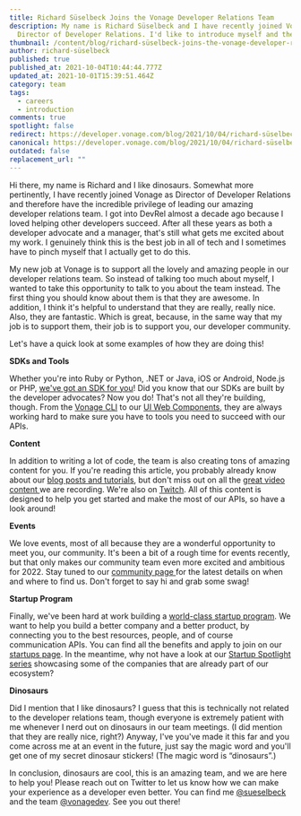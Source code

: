 ```yaml
---
title: Richard Süselbeck Joins the Vonage Developer Relations Team
description: My name is Richard Süselbeck and I have recently joined Vonage as
  Director of Developer Relations. I'd like to introduce myself and the team.
thumbnail: /content/blog/richard-süselbeck-joins-the-vonage-developer-relations-team/richard-suselbeck.png
author: richard-süselbeck
published: true
published_at: 2021-10-04T10:44:44.777Z
updated_at: 2021-10-01T15:39:51.464Z
category: team
tags:
  - careers
  - introduction
comments: true
spotlight: false
redirect: https://developer.vonage.com/blog/2021/10/04/richard-süselbeck-joins-the-vonage-developer-relations-team
canonical: https://developer.vonage.com/blog/2021/10/04/richard-süselbeck-joins-the-vonage-developer-relations-team
outdated: false
replacement_url: ""
---
```

Hi there, my name is Richard and I like dinosaurs. Somewhat more pertinently, I have recently joined Vonage as Director of Developer Relations and therefore have the incredible privilege of leading our amazing developer relations team. I got into DevRel almost a decade ago because I loved helping other developers succeed. After all these years as both a developer advocate and a manager, that's still what gets me excited about my work. I genuinely think this is the best job in all of tech and I sometimes have to pinch myself that I actually get to do this.

My new job at Vonage is to support all the lovely and amazing people in our developer relations team. So instead of talking too much about myself, I wanted to take this opportunity to talk to you about the team instead. The first thing you should know about them is that they are awesome. In addition, I think it's helpful to understand that they are really, really nice. Also, they are fantastic. Which is great, because, in the same way that my job is to support them, their job is to support you, our developer community.

Let's have a quick look at some examples of how they are doing this!

**SDKs and Tools**

Whether you're into Ruby or Python, .NET or Java, iOS or Android, Node.js or PHP, [we've got an SDK for you](https://developer.vonage.com/tools)! Did you know that our SDKs are built by the developer advocates? Now you do! That's not all they're building, though. From the [Vonage CLI](https://learn.vonage.com/blog/2021/09/21/vonage-cli-is-v1-0-0/) to our [UI Web Components](https://github.com/nexmo-community/clientsdk-ui-js), they are always working hard to make sure you have to tools you need to succeed with our APIs.

**Content**

In addition to writing a lot of code, the team is also creating tons of amazing content for you. If you're reading this article, you probably already know about our [blog posts and tutorials](https://learn.vonage.com/), but don't miss out on all the [great video content ](https://www.youtube.com/c/VonageDev)we are recording. We're also on [Twitch](https://www.twitch.tv/vonagedevs). All of this content is designed to help you get started and make the most of our APIs, so have a look around!

**Events**

We love events, most of all because they are a wonderful opportunity to meet you, our community. It's been a bit of a rough time for events recently, but that only makes our community team even more excited and ambitious for 2022. Stay tuned to our [community page ](https://developer.vonage.com/community)for the latest details on when and where to find us. Don't forget to say hi and grab some swag!

**Startup Program**

Finally, we've been hard at work building a [world-class startup program](https://developer.vonage.com/startups). We want to help you build a better company and a better product, by connecting you to the best resources, people, and of course communication APIs. You can find all the benefits and apply to join on our [startups page](https://developer.vonage.com/startups). In the meantime, why not have a look at our [Startup Spotlight series](https://learn.vonage.com/categories/startup/) showcasing some of the companies that are already part of our ecosystem?

**Dinosaurs**

Did I mention that I like dinosaurs? I guess that this is technically not related to the developer relations team, though everyone is extremely patient with me whenever I nerd out on dinosaurs in our team meetings. (I did mention that they are really nice, right?) Anyway, I've you've made it this far and you come across me at an event in the future, just say the magic word and you'll get one of my secret dinosaur stickers! (The magic word is “dinosaurs”.)

In conclusion, dinosaurs are cool, this is an amazing team, and we are here to help you! Please reach out on Twitter to let us know how we can make your experience as a developer even better. You can find me [@sueselbeck](https://twitter.com/sueselbeck) and the team [@vonagedev](https://twitter.com/VonageDev). See you out there!